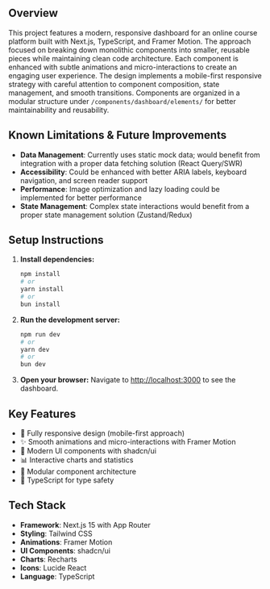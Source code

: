 ## Overview

This project features a modern, responsive dashboard for an online course platform built with Next.js, TypeScript, and Framer Motion. The approach focused on breaking down monolithic components into smaller, reusable pieces while maintaining clean code architecture. Each component is enhanced with subtle animations and micro-interactions to create an engaging user experience. The design implements a mobile-first responsive strategy with careful attention to component composition, state management, and smooth transitions. Components are organized in a modular structure under `/components/dashboard/elements/` for better maintainability and reusability.

## Known Limitations & Future Improvements

- **Data Management**: Currently uses static mock data; would benefit from integration with a proper data fetching solution (React Query/SWR)
- **Accessibility**: Could be enhanced with better ARIA labels, keyboard navigation, and screen reader support
- **Performance**: Image optimization and lazy loading could be implemented for better performance
- **State Management**: Complex state interactions would benefit from a proper state management solution (Zustand/Redux)

## Setup Instructions

1. **Install dependencies:**

   ```bash
   npm install
   # or
   yarn install
   # or
   bun install
   ```

2. **Run the development server:**

   ```bash
   npm run dev
   # or
   yarn dev
   # or
   bun dev
   ```

3. **Open your browser:**
   Navigate to [http://localhost:3000](http://localhost:3000) to see the dashboard.

## Key Features

- 📱 Fully responsive design (mobile-first approach)
- ✨ Smooth animations and micro-interactions with Framer Motion
- 🎨 Modern UI components with shadcn/ui
- 📊 Interactive charts and statistics
- 🔧 Modular component architecture
- 🎯 TypeScript for type safety

## Tech Stack

- **Framework**: Next.js 15 with App Router
- **Styling**: Tailwind CSS
- **Animations**: Framer Motion
- **UI Components**: shadcn/ui
- **Charts**: Recharts
- **Icons**: Lucide React
- **Language**: TypeScript
